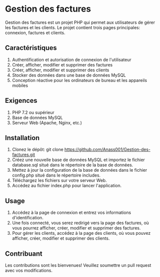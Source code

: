 # Gestion des factures
Gestion des factures est un projet PHP qui permet aux utilisateurs de gérer les factures et les clients. Le projet contient trois pages principales: connexion, factures et clients.

## Caractéristiques
1. Authentification et autorisation de connexion de l'utilisateur
2. Créer, afficher, modifier et supprimer des factures
3. Créer, afficher, modifier et supprimer des clients
4. Stocker des données dans une base de données MySQL
5. Conception réactive pour les ordinateurs de bureau et les appareils mobiles

## Exigences
1. PHP 7.2 ou supérieur
2. Base de données MySQL
3. Serveur Web (Apache, Nginx, etc.)

## Installation
1. Clonez le dépôt: git clone https://github.com/Anass001/Gestion-des-factures.git
2. Créez une nouvelle base de données MySQL et importez le fichier database.sql situé dans le répertoire de la base de données.
3. Mettez à jour la configuration de la base de données dans le fichier config.php situé dans le répertoire includes.
4. Téléchargez les fichiers sur votre serveur Web.
5. Accédez au fichier index.php pour lancer l'application.

## Usage
1. Accédez à la page de connexion et entrez vos informations d'identification.
2. Une fois connecté, vous serez redirigé vers la page des factures, où vous pourrez afficher, créer, modifier et supprimer des factures.
3. Pour gérer les clients, accédez à la page des clients, où vous pouvez afficher, créer, modifier et supprimer des clients.

## Contribuant
Les contributions sont les bienvenues! Veuillez soumettre un pull request avec vos modifications.
